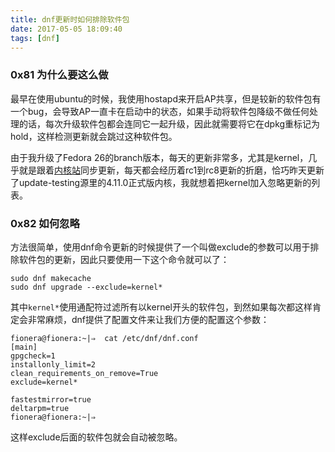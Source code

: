 ```yaml
---
title: dnf更新时如何排除软件包
date: 2017-05-05 18:09:40
tags: [dnf]
---
```


### 0x81 为什么要这么做
最早在使用ubuntu的时候，我使用hostapd来开启AP共享，但是较新的软件包有一个bug，会导致AP一直卡在启动中的状态，如果手动将软件包降级不做任何处理的话，每次升级软件包都会连同它一起升级，因此就需要将它在dpkg重标记为hold，这样检测更新就会跳过这种软件包。

由于我升级了Fedora 26的branch版本，每天的更新非常多，尤其是kernel，几乎就是跟着[内核站](https://kernel.org/)同步更新，每天都会经历着rc1到rc8更新的折磨，恰巧昨天更新了update-testing源里的4.11.0正式版内核，我就想着把kernel加入忽略更新的列表。

### 0x82 如何忽略
方法很简单，使用dnf命令更新的时候提供了一个叫做exclude的参数可以用于排除软件包的更新，因此只要使用一下这个命令就可以了：
```
sudo dnf makecache
sudo dnf upgrade --exclude=kernel*
```
其中`kernel*`使用通配符过滤所有以kernel开头的软件包，到然如果每次都这样肯定会非常麻烦，dnf提供了配置文件来让我们方便的配置这个参数：
```
fionera@fionera:~|⇒  cat /etc/dnf/dnf.conf 
[main]
gpgcheck=1
installonly_limit=2
clean_requirements_on_remove=True
exclude=kernel*

fastestmirror=true
deltarpm=true
fionera@fionera:~|⇒ 
```
这样exclude后面的软件包就会自动被忽略。
